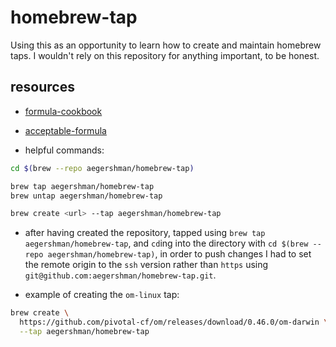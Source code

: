 # homebrew-tap

Using this as an opportunity to learn how to create and maintain homebrew taps. I wouldn't rely on this repository for anything important, to be honest.

## resources

- [formula-cookbook](https://github.com/Homebrew/brew/blob/master/docs/Formula-Cookbook.md)

- [acceptable-formula](https://docs.brew.sh/Acceptable-Formulae)

- helpful commands:

```sh
cd $(brew --repo aegershman/homebrew-tap)

brew tap aegershman/homebrew-tap
brew untap aegershman/homebrew-tap

brew create <url> --tap aegershman/homebrew-tap
```

- after having created the repository, tapped using `brew tap aegershman/homebrew-tap`, and `cd`ing into the directory with `cd $(brew --repo aegershman/homebrew-tap)`, in order to push changes I had to set the remote origin to the `ssh` version rather than `https` using `git@github.com:aegershman/homebrew-tap.git`.

- example of creating the `om-linux` tap:

```sh
brew create \
  https://github.com/pivotal-cf/om/releases/download/0.46.0/om-darwin \
  --tap aegershman/homebrew-tap
```
